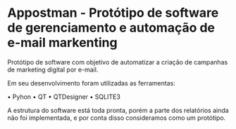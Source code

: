 <h1>Appostman - Protótipo de software de gerenciamento e automação de e-mail markenting</h1>

Protótipo de software com objetivo de automatizar a criação de campanhas de marketing digital por e-mail. 

Em seu desenvolvimento foram utilizadas as ferramentas:

• Pyhon
• QT
• QTDesigner
• SQLITE3

A estrutura do software está toda pronta, porém a parte dos relatórios ainda não foi implementada, e por conta disso consideramos como um protótipo.
